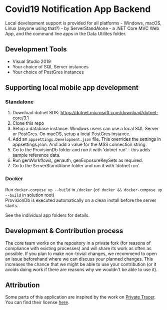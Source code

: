 # Covid19 Notification App Backend

Local development support is provided for all platforms - Windows, macOS, Linux (anyone using that?) - by ServerStandAlone - a .NET Core MVC Web App, and the command line apps in the Data Utilites folder.

## Development Tools

* Visual Studio 2019
* Your choice of SQL Server instances
* Your choice of PostGres instances

## Supporting local mobile app development

### Standalone

1. Download dotnet SDK: https://dotnet.microsoft.com/download/dotnet-core/3.1
1. Clone this repo
1. Setup a database instance. Windows users can use a local SQL Server or PostGres. On macOS, setup a local PostGres instance.
1. Add an `appsettings.Development.json` file. This overrides the settings in appsettings.json. And add a value for the MSS connection string.
1. Go to the ProvisionDb folder and run it with 'dotnet run' - this adds sample reference data.
1. Run genWorkflows, genauth, genExposureKeySets as required.
1. Go to the ServerStandAlone folder and run it with 'dotnet run'.

### Docker
Run `docker-compose up --build` in `/docker` (`cd docker && docker-compose up --build` in solution root)  
ProvisionDb is executed automatically on a clean install before the server starts.

See the individual app folders for details.

## Development & Contribution process

The core team works on the repository in a private fork (for reasons of compliance with existing processes) and will share its work as often as possible.
If you plan to make non-trivial changes, we recommend to open an issue beforehand where we can discuss your planned changes.
This increases the chance that we might be able to use your contribution (or it avoids doing work if there are reasons why we wouldn't be able to use it).

## Attribution
Some parts of this application are inspired by the work on [Private Tracer](https://gitlab.com/PrivateTracer/server.azure). You can find their license [here](LICENSE/LICENSE.PrivateTracer.org.txt).